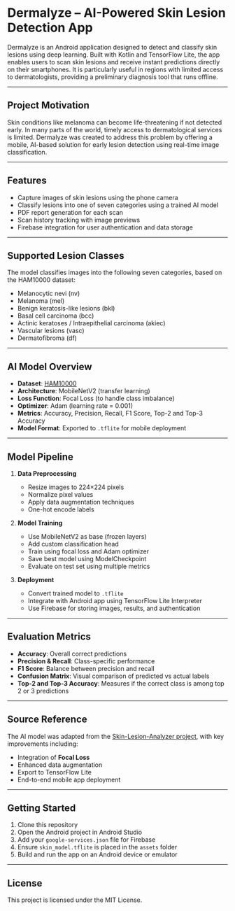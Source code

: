 
# Dermalyze – AI-Powered Skin Lesion Detection App

Dermalyze is an Android application designed to detect and classify skin lesions using deep learning. Built with Kotlin and TensorFlow Lite, the app enables users to scan skin lesions and receive instant predictions directly on their smartphones. It is particularly useful in regions with limited access to dermatologists, providing a preliminary diagnosis tool that runs offline.

---

## Project Motivation

Skin conditions like melanoma can become life-threatening if not detected early. In many parts of the world, timely access to dermatological services is limited. Dermalyze was created to address this problem by offering a mobile, AI-based solution for early lesion detection using real-time image classification.

---

## Features

* Capture images of skin lesions using the phone camera
* Classify lesions into one of seven categories using a trained AI model
* PDF report generation for each scan
* Scan history tracking with image previews
* Firebase integration for user authentication and data storage

---

## Supported Lesion Classes

The model classifies images into the following seven categories, based on the HAM10000 dataset:

* Melanocytic nevi (nv)
* Melanoma (mel)
* Benign keratosis-like lesions (bkl)
* Basal cell carcinoma (bcc)
* Actinic keratoses / Intraepithelial carcinoma (akiec)
* Vascular lesions (vasc)
* Dermatofibroma (df)

---

## AI Model Overview

* **Dataset**: [HAM10000](https://www.kaggle.com/kmader/skin-cancer-mnist-ham10000)
* **Architecture**: MobileNetV2 (transfer learning)
* **Loss Function**: Focal Loss (to handle class imbalance)
* **Optimizer**: Adam (learning rate = 0.001)
* **Metrics**: Accuracy, Precision, Recall, F1 Score, Top-2 and Top-3 Accuracy
* **Model Format**: Exported to `.tflite` for mobile deployment

---

## Model Pipeline

1. **Data Preprocessing**

   * Resize images to 224×224 pixels
   * Normalize pixel values
   * Apply data augmentation techniques
   * One-hot encode labels

2. **Model Training**

   * Use MobileNetV2 as base (frozen layers)
   * Add custom classification head
   * Train using focal loss and Adam optimizer
   * Save best model using ModelCheckpoint
   * Evaluate on test set using multiple metrics

3. **Deployment**

   * Convert trained model to `.tflite`
   * Integrate with Android app using TensorFlow Lite Interpreter
   * Use Firebase for storing images, results, and authentication

---

## Evaluation Metrics

* **Accuracy**: Overall correct predictions
* **Precision & Recall**: Class-specific performance
* **F1 Score**: Balance between precision and recall
* **Confusion Matrix**: Visual comparison of predicted vs actual labels
* **Top-2 and Top-3 Accuracy**: Measures if the correct class is among top 2 or 3 predictions

---

## Source Reference

The AI model was adapted from the [Skin-Lesion-Analyzer project](https://github.com/vbookshelf/Skin-Lesion-Analyzer), with key improvements including:

* Integration of **Focal Loss**
* Enhanced data augmentation
* Export to TensorFlow Lite
* End-to-end mobile app deployment

---

## Getting Started

1. Clone this repository
2. Open the Android project in Android Studio
3. Add your `google-services.json` file for Firebase
4. Ensure `skin_model.tflite` is placed in the `assets` folder
5. Build and run the app on an Android device or emulator

---

## License

This project is licensed under the MIT License.
